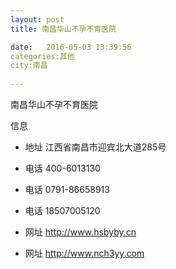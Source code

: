 ```yaml
--- 
layout: post 
title: 南昌华山不孕不育医院

date:   2016-05-03 13:39:56 
categories:其他  
city:南昌
  
--- 
```

   
南昌华山不孕不育医院

信息
 - 地址 江西省南昌市迎宾北大道285号

 - 电话 400-6013130

 - 电话 0791-86658913

 - 电话 18507005120

 - 网址 http://www.hsbyby.cn

 - 网址 http://www.nch3yy.com


